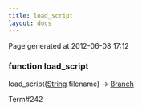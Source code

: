 ```yaml
---
title: load_script
layout: docs
---
```


<div class="bottom_right_note">Page generated at 2012-06-08 17:12</div>
<h3><span class="minor">function</span> load_script</h3>

load_script(<a href="/docs/String.html">String</a> filename) -> <a href="/docs/Branch.html">Branch</a>
<p></p>

<p><span class="extra_minor">Term#242</span></p>
